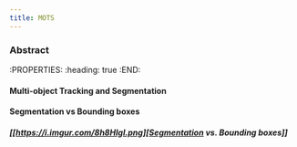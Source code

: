 ```yaml
---
title: MOTS
---
```


### Abstract
:PROPERTIES:
:heading: true
:END:
#### Multi-object Tracking and Segmentation
#### Segmentation vs Bounding boxes
##### [[https://i.imgur.com/8h8HIgI.png][Segmentation vs. Bounding boxes]]
